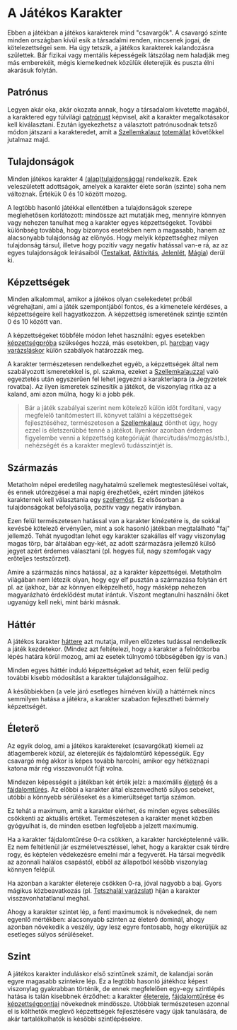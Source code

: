 # A Játékos Karakter

Ebben a játékban a játékos karakterek mind "csavargók". A csavargó szinte minden országban kívül esik a társadalmi renden, nincsenek jogai, de kötelezettségei sem. Ha úgy tetszik, a játékos karakterek kalandozásra születtek. Bár fizikai vagy mentális képességeik látszólag nem haladják meg más emberekéit, mégis kiemelkednek közülük életerejük és puszta élni akarásuk folytán.

## Patrónus

Legyen akár oka, akár okozata annak, hogy a társadalom kivetette magából, a karaktered egy túlvilági [patrónust](character:patron) képvisel, akit a karakter megalkotásakor kell kiválasztani. Ezután igyekezhetsz a választott patrónusodnak tetsző módon játszani a karakteredet, amit a [Szellemkalauz](world:concepts:spirit_guide) [totemállat](character:spirit_animals) követőkkel jutalmaz majd.

## Tulajdonságok

Minden játékos karakter 4 [(alap)tulajdonsággal](character:abilities) rendelkezik. Ezek veleszületett adottságok, amelyek a karakter élete során (szinte) soha nem változnak. Értékük 0 és 10 között mozog.

A legtöbb hasonló játékkal ellentétben a tulajdonságok szerepe meglehetősen korlátozott: mindössze azt mutatják meg, mennyire könnyen vagy nehezen tanulhat meg a karakter egyes képzettségeket. További különbség továbbá, hogy bizonyos esetekben nem a magasabb, hanem az alacsonyabb tulajdonság az előnyös. Hogy melyik képzettséghez milyen tulajdonság társul, illetve hogy pozitív vagy negatív hatással van-e rá, az az egyes tulajdonságok leírásaiból ([Testalkat](ability:build), [Aktivitás](ability:activity), [Jelenlét](ability:presence), [Mágia](ability:magic)) derül ki.

## Képzettségek

Minden alkalommal, amikor a játékos olyan cselekedetet próbál végrehajtani, ami a játék szempontjából fontos, és a kimenetele kérdéses, a képzettségeire kell hagyatkozzon. A képzettség ismeretének szintje szintén 0 és 10 között van.

A képzettségeket többféle módon lehet használni: egyes esetekben [képzettségpróba](rule:skill_check) szükséges hozzá, más esetekben, pl. [harcban](rule:combat) vagy [varázsláskor](rule:magic) külön szabályok határozzák meg.

A karakter természetesen rendelkezhet egyéb, a képzettségek által nem szabályozott ismeretekkel is, pl. szakma, ezeket a [Szellemkalauzzal](world:concepts:spirit_guide) való egyeztetés után egyszerűen fel lehet jegyezni a karakterlapra (a Jegyzetek rovatba). Az ilyen ismeretek színesítik a játékot, de viszonylag ritka az a kaland, ami azon múlna, hogy ki a jobb pék.

> [note]: #
Bár a játék szabályai szerint nem kötelező külön időt fordítani, vagy megfelelő tanítómestert ill. könyvet találni a képzettségek fejlesztéséhez, természetesen a [Szellemkalauz](world:concepts:spirit_guide) dönthet úgy, hogy ezzel is életszerűbbé tenné a játékot. Ilyenkor azonban érdemes figyelembe venni a képzettség kategóriáját (harci/tudás/mozgás/stb.), nehézségét és a karakter meglevő tudásszintjét is.

## Származás

Metatholm népei eredetileg nagyhatalmú szellemek megtestesülései voltak, és ennek utórezgései a mai napig érezhetőek, ezért minden játékos karakternek kell választania egy [szellemőst](character:ancestry). Ez elsősorban a tulajdonságokat befolyásolja, pozitív vagy negatív irányban.

Ezen felül természetesen hatással van a karakter kinézetére is, de sokkal kevésbé kötelező érvényűen, mint a sok hasonló játékban megtalálható "faj" jellemző. Tehát nyugodtan lehet egy karakter szakállas elf vagy viszonylag magas törp, bár általában egy-két, az adott származásra jellemző külső jegyet azért érdemes választani (pl. hegyes fül, nagy szemfogak vagy erőteljes testszőrzet).

Amire a származás nincs hatással, az a karakter képzettségei. Metatholm világában nem létezik olyan, hogy egy elf pusztán a származása folytán ért pl. az íjakhoz, bár az könnyen elképzelhető, hogy másképp nehezen magyarázható érdeklődést mutat irántuk. Viszont megtanulni használni őket ugyanúgy kell neki, mint bárki másnak.

## Háttér

A játékos karakter [háttere](character:background) azt mutatja, milyen előzetes tudással rendelkezik a játék kezdetekor. (Mindez azt feltételezi, hogy a karakter a felnőttkorba lépés határa körül mozog, ami az esetek túlnyomó többségében így is van.)

Minden egyes háttér induló képzettségeket ad tehát, ezen felül pedig további kisebb módosítást a karakter tulajdonságaihoz.

A későbbiekben (a vele járó esetleges hírnéven kívül) a háttérnek nincs semmilyen hatása a játékra, a karakter szabadon fejlesztheti bármely képzettségét.

## Életerő

Az egyik dolog, ami a játékos karaktereket (csavargókat) kiemeli az átlagemberek közül, az életerejük és fájdalomtűrő képességük. Egy csavargó még akkor is képes tovább harcolni, amikor egy hétköznapi katona már rég visszavonulót fújt volna.

Mindezen képességét a játékban két érték jelzi: a maximális [életerő](character:ep) és a [fájdalomtűrés](character:fp). Az előbbi a karakter által elszenvedhető súlyos sebeket, utóbbi a könnyebb sérüléseket és a kimerültséget tartja számon.

Ez tehát a maximum, amit a karakter elérhet, és minden egyes sebesülés csökkenti az aktuális értéket. Természetesen a karakter menet közben gyógyulhat is, de minden esetben legfeljebb a jelzett maximumig.

Ha a karakter fájdalomtűrése 0-ra csökken, a karakter harcképtelenné válik. Ez nem feltétlenül jár eszméletvesztéssel, lehet, hogy a karakter csak térdre rogy, és képtelen védekezésre emelni már a fegyverét. Ha társai megvédik az azonnali halálos csapástól, ebből az állapotból később viszonylag könnyen felépül.

Ha azonban a karakter életereje csökken 0-ra, jóval nagyobb a baj. Gyors mágikus közbeavatkozás (pl. [Tetszhalál varázslat](spell:suspended_animation)) híján a karakter visszavonhatatlanul meghal.

Ahogy a karakter szintet lép, a fenti maximumok is növekednek, de nem egyenlő mértékben: alacsonyabb szinten az életerő dominál, ahogy azonban növekedik a veszély, úgy lesz egyre fontosabb, hogy elkerüljük az esetleges súlyos sérüléseket.

## Szint

A játékos karakter induláskor első szintűnek számít, de kalandjai során egyre magasabb szintekre lép. Ez a legtöbb hasonló játékhoz képest viszonylag gyakrabban történik, de ennek megfelelően egy-egy szintlépés hatása is talán kisebbnek érződhet: a karakter [életereje](character:ep), [fájdalomtűrése](character:fp) és [képzettségpontjai](character:kp) növekednek mindössze. Utóbbiak természetesen azonnal el is költhetők meglevő képzettségek fejlesztésére vagy újak tanulására, de akár tartalékolhatók is későbbi szintlépésekre.
